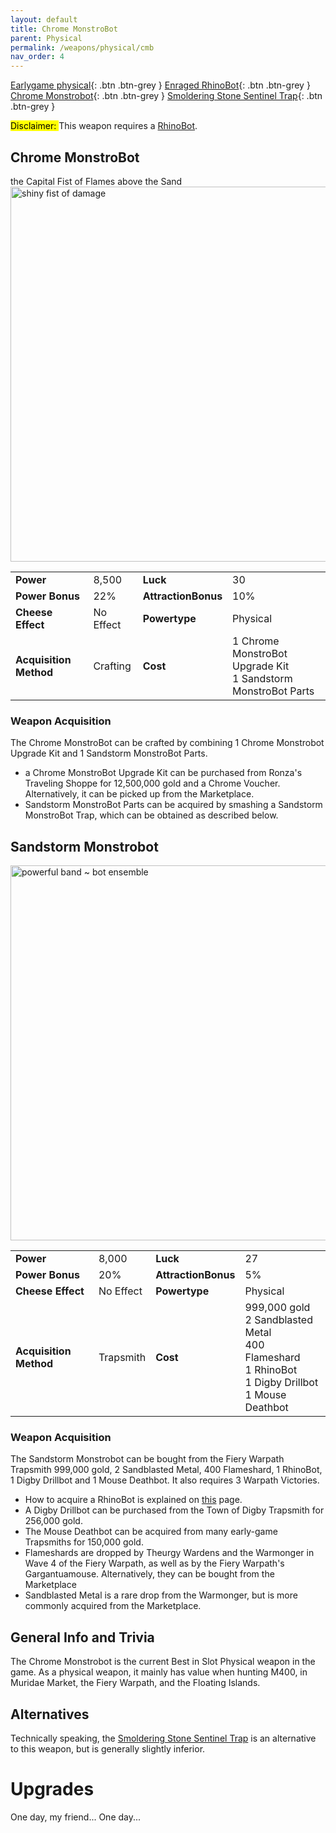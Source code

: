```yaml
---
layout: default
title: Chrome MonstroBot
parent: Physical
permalink: /weapons/physical/cmb
nav_order: 4
---
```


<span class="fs-1">[Earlygame physical](/weapons/physical/early){: .btn .btn-grey } </span><span class="fs-1"> [Enraged RhinoBot](/weapons/physical/erb){: .btn .btn-grey } </span><span class="fs-1"> [Chrome Monstrobot](/weapons/physical/cmb){: .btn .btn-grey } </span><span class="fs-1"> [Smoldering Stone Sentinel Trap](/weapons/physical/ssst){: .btn .btn-grey } </span>

<mark> Disclaimer: </mark> This weapon requires a [RhinoBot](/weapons/physical/erb).

## Chrome MonstroBot

the Capital Fist of Flames above the Sand
<img src="/assets/images/weapons/cmb.png" alt="shiny fist of damage" width="600">

|                        |           |                     |                                                                   |
| ---------------------- | --------- | ------------------- | ----------------------------------------------------------------- |
| **Power**              | 8,500     | **Luck**            | 30                                                                |
| **Power Bonus**        | 22%       | **AttractionBonus** | 10%                                                               |
| **Cheese Effect**      | No Effect | **Powertype**       | Physical                                                          |
| **Acquisition Method** | Crafting  | **Cost**            | 1 Chrome MonstroBot Upgrade Kit <br> 1 Sandstorm MonstroBot Parts |

### Weapon Acquisition

The Chrome MonstroBot can be crafted by combining 1 Chrome Monstrobot Upgrade Kit and 1 Sandstorm MonstroBot Parts.

- a Chrome MonstroBot Upgrade Kit can be purchased from Ronza's Traveling Shoppe for 12,500,000 gold and a Chrome Voucher. Alternatively, it can be picked up from the Marketplace.
- Sandstorm MonstroBot Parts can be acquired by smashing a Sandstorm MonstroBot Trap, which can be obtained as described below.

## Sandstorm Monstrobot

<img src="/assets/images/weapons/mb.png" alt="powerful band ~ bot ensemble" width="600">

|                        |           |                     |                                                                                                                       |
| ---------------------- | --------- | ------------------- | --------------------------------------------------------------------------------------------------------------------- |
| **Power**              | 8,000     | **Luck**            | 27                                                                                                                    |
| **Power Bonus**        | 20%       | **AttractionBonus** | 5%                                                                                                                    |
| **Cheese Effect**      | No Effect | **Powertype**       | Physical                                                                                                              |
| **Acquisition Method** | Trapsmith | **Cost**            | 999,000 gold <br> 2 Sandblasted Metal <br> 400 Flameshard <br> 1 RhinoBot <br> 1 Digby Drillbot <br> 1 Mouse Deathbot |

### Weapon Acquisition

The Sandstorm Monstrobot can be bought from the Fiery Warpath Trapsmith 999,000 gold, 2 Sandblasted Metal, 400 Flameshard, 1 RhinoBot, 1 Digby Drillbot and 1 Mouse Deathbot. It also requires 3 Warpath Victories.

- How to acquire a RhinoBot is explained on [this](/weapons/physical/erb) page.
- A Digby Drillbot can be purchased from the Town of Digby Trapsmith for 256,000 gold.
- The Mouse Deathbot can be acquired from many early-game Trapsmiths for 150,000 gold.
- Flameshards are dropped by Theurgy Wardens and the Warmonger in Wave 4 of the Fiery Warpath, as well as by the Fiery Warpath's Gargantuamouse. Alternatively, they can be bought from the Marketplace
- Sandblasted Metal is a rare drop from the Warmonger, but is more commonly acquired from the Marketplace.

## General Info and Trivia

The Chrome Monstrobot is the current Best in Slot Physical weapon in the game. As a physical weapon, it mainly has value when hunting M400, in Muridae Market, the Fiery Warpath, and the Floating Islands.

## Alternatives

Technically speaking, the [Smoldering Stone Sentinel Trap](/weapons/physical/ssst) is an alternative to this weapon, but is generally slightly inferior.

# Upgrades

One day, my friend...
One day...
